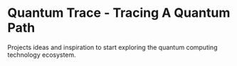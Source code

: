 # Quantum Trace - Tracing A Quantum Path
Projects ideas and inspiration to start exploring the quantum computing technology ecosystem.
